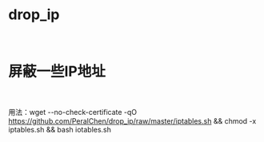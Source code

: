# drop_ip
<br><h1>屏蔽一些IP地址</h1></br>
<br>用法：wget --no-check-certificate -qO https://github.com/PeralChen/drop_ip/raw/master/iptables.sh && chmod -x iptables.sh && bash iotables.sh</br>
